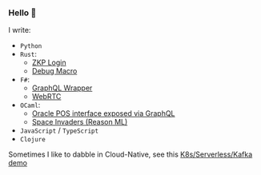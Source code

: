 ### Hello 👋

I write:
- `Python`
- `Rust`: 
  - [ZKP Login](https://github.com/naartjie/zkp-auth)
  - [Debug Macro](https://github.com/naartjie/rust-belt)
- `F#`: 
  - [GraphQL Wrapper](https://github.com/naartjie/investec.graphql)
  - [WebRTC](https://github.com/naartjie/faRTC)
- `OCaml`: 
  - [Oracle POS interface exposed via GraphQL](https://github.com/naartjie/micros-graphql)
  - [Space Invaders (Reason ML)](https://github.com/naartjie/spaceinvad-re)
- `JavaScript` / `TypeScript`
- `Clojure`

Sometimes I like to dabble in Cloud-Native, see this [K8s/Serverless/Kafka demo](https://github.com/naartjie/knative-kafka-demo)
